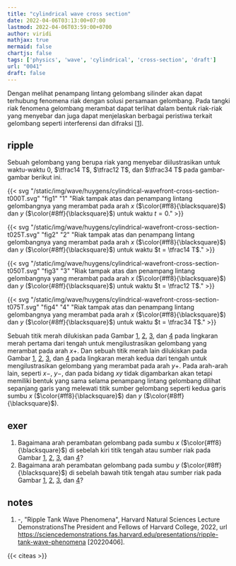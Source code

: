 ```yaml
---
title: "cylindrical wave cross section"
date: 2022-04-06T03:13:00+07:00
lastmod: 2022-04-06T03:59:00+0700
author: viridi
mathjax: true
mermaid: false
chartjs: false
tags: ['physics', 'wave', 'cylindrical', 'cross-section', 'draft']
url: "0041"
draft: false
---
```

Dengan melihat penampang lintang gelombang silinder akan dapat terhubung fenomena riak dengan solusi persamaan gelombang. Pada tangki riak fenomena gelombang merambat dapat terlihat dalam bentuk riak-riak yang menyebar dan juga dapat menjelaskan berbagai peristiwa terkait gelombang seperti interferensi dan difraksi [[1](#r01)].


## ripple
Sebuah gelombang yang berupa riak yang menyebar diilustrasikan untuk waktu-waktu $0$, $\tfrac14 T$, $\tfrac12 T$, dan $\tfrac34 T$ pada gambar-gambar berikut ini.

{{< svg "/static/img/wave/huygens/cylindrical-wavefront-cross-section-t000T.svg" "fig1" "1" "Riak tampak atas dan penampang lintang gelombangnya yang merambat pada arah $x$ ($\color{#ff8}{\blacksquare}$) dan $y$ ($\color{#8ff}{\blacksquare}$) untuk waktu $t = 0$." >}}

{{< svg "/static/img/wave/huygens/cylindrical-wavefront-cross-section-t025T.svg" "fig2" "2" "Riak tampak atas dan penampang lintang gelombangnya yang merambat pada arah $x$ ($\color{#ff8}{\blacksquare}$) dan $y$ ($\color{#8ff}{\blacksquare}$) untuk waktu $t = \tfrac14 T$." >}}

{{< svg "/static/img/wave/huygens/cylindrical-wavefront-cross-section-t050T.svg" "fig3" "3" "Riak tampak atas dan penampang lintang gelombangnya yang merambat pada arah $x$ ($\color{#ff8}{\blacksquare}$) dan $y$ ($\color{#8ff}{\blacksquare}$) untuk waktu $t = \tfrac12 T$." >}}

{{< svg "/static/img/wave/huygens/cylindrical-wavefront-cross-section-t075T.svg" "fig4" "4" "Riak tampak atas dan penampang lintang gelombangnya yang merambat pada arah $x$ ($\color{#ff8}{\blacksquare}$) dan $y$ ($\color{#8ff}{\blacksquare}$) untuk waktu $t = \tfrac34 T$." >}}

Sebuah titik merah dilukiskan pada Gambar [1](#fig1), [2](#fig2), [3](#fig3), dan [4](#fig4) pada lingkaran merah pertama dari tengah untuk mengilustrasikan gelombang yang merambat pada arah $x+$. Dan sebuah titik merah lain dilukiskan pada Gambar [1](#fig1), [2](#fig2), [3](#fig3), dan [4](#fig4) pada lingkaran merah kedua dari tengah untuk mengilustrasikan gelombang yang merambat pada arah $y+$. Pada arah-arah lain, seperti $x-$, $y-$, dan pada bidang $xy$ tidak digambarkan akan tetapi memiliki bentuk yang sama selama penampang lintang gelombang dilihat sepanjang garis yang melewati titik sumber gelombang seperti kedua garis  sumbu $x$ ($\color{#ff8}{\blacksquare}$) dan $y$ ($\color{#8ff}{\blacksquare}$).


## exer
1. Bagaimana arah perambatan gelombang pada sumbu $x$ ($\color{#ff8}{\blacksquare}$) di sebelah kiri titik tengah atau sumber riak pada Gambar [1](#fig1), [2](#fig2), [3](#fig3), dan [4](#fig4)?
2. Bagaimana arah perambatan gelombang pada sumbu $y$ ($\color{#8ff}{\blacksquare}$) di sebelah bawah titik tengah atau sumber riak pada Gambar [1](#fig1), [2](#fig2), [3](#fig3), dan [4](#fig4)?


## notes
1. <a name='r01'></a>-, "Ripple Tank Wave Phenomena", Harvard Natural Sciences Lecture DemonstrationsThe President and Fellows of Harvard College, 2022, url <https://sciencedemonstrations.fas.harvard.edu/presentations/ripple-tank-wave-phenomena> [20220406].

{{< citeas >}}
